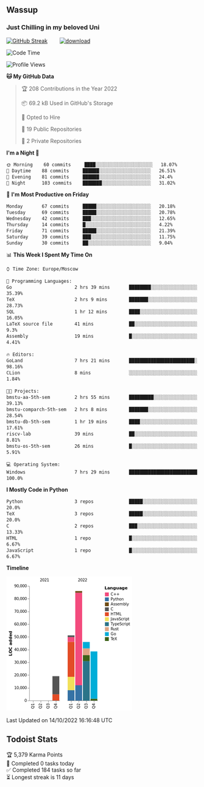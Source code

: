 ## Wassup 
### Just Chilling in my beloved Uni 

<!--
-->

[![GitHub Streak](http://github-readme-streak-stats.herokuapp.com?user=archeoss&theme=shades-of-purple&hide_border=true&date_format=j%20M%5B%20Y%5D)](https://git.io/streak-stats)&nbsp;&nbsp;&nbsp;&nbsp;&nbsp;&nbsp;&nbsp;&nbsp;[![download](https://user-images.githubusercontent.com/68448737/147796309-d8b65b1d-4dde-40d9-b03a-2b42aaa6cd43.jpeg)
](http://bmstu.ru/)

<!--START_SECTION:waka-->
![Code Time](http://img.shields.io/badge/Code%20Time-616%20hrs%208%20mins-blue)

![Profile Views](http://img.shields.io/badge/Profile%20Views-2-blue)

**🐱 My GitHub Data** 

> 🏆 208 Contributions in the Year 2022
 > 
> 📦 69.2 kB Used in GitHub's Storage 
 > 
> 💼 Opted to Hire
 > 
> 📜 19 Public Repositories 
 > 
> 🔑 2 Private Repositories  
 > 
**I'm a Night 🦉** 

```text
🌞 Morning    60 commits     ████░░░░░░░░░░░░░░░░░░░░░   18.07% 
🌆 Daytime    88 commits     ██████░░░░░░░░░░░░░░░░░░░   26.51% 
🌃 Evening    81 commits     ██████░░░░░░░░░░░░░░░░░░░   24.4% 
🌙 Night      103 commits    ███████░░░░░░░░░░░░░░░░░░   31.02%

```
📅 **I'm Most Productive on Friday** 

```text
Monday       67 commits     █████░░░░░░░░░░░░░░░░░░░░   20.18% 
Tuesday      69 commits     █████░░░░░░░░░░░░░░░░░░░░   20.78% 
Wednesday    42 commits     ███░░░░░░░░░░░░░░░░░░░░░░   12.65% 
Thursday     14 commits     █░░░░░░░░░░░░░░░░░░░░░░░░   4.22% 
Friday       71 commits     █████░░░░░░░░░░░░░░░░░░░░   21.39% 
Saturday     39 commits     ███░░░░░░░░░░░░░░░░░░░░░░   11.75% 
Sunday       30 commits     ██░░░░░░░░░░░░░░░░░░░░░░░   9.04%

```


📊 **This Week I Spent My Time On** 

```text
⌚︎ Time Zone: Europe/Moscow

💬 Programming Languages: 
Go                       2 hrs 39 mins       ████████░░░░░░░░░░░░░░░░░   35.39% 
TeX                      2 hrs 9 mins        ███████░░░░░░░░░░░░░░░░░░   28.73% 
SQL                      1 hr 12 mins        ████░░░░░░░░░░░░░░░░░░░░░   16.05% 
LaTeX source file        41 mins             ██░░░░░░░░░░░░░░░░░░░░░░░   9.3% 
Assembly                 19 mins             █░░░░░░░░░░░░░░░░░░░░░░░░   4.41%

🔥 Editors: 
GoLand                   7 hrs 21 mins       ████████████████████████░   98.16% 
CLion                    8 mins              ░░░░░░░░░░░░░░░░░░░░░░░░░   1.84%

🐱‍💻 Projects: 
bmstu-aa-5th-sem         2 hrs 55 mins       █████████░░░░░░░░░░░░░░░░   39.13% 
bmstu-comparch-5th-sem   2 hrs 8 mins        ███████░░░░░░░░░░░░░░░░░░   28.54% 
bmstu-db-5th-sem         1 hr 19 mins        ████░░░░░░░░░░░░░░░░░░░░░   17.61% 
riscv-lab                39 mins             ██░░░░░░░░░░░░░░░░░░░░░░░   8.81% 
bmstu-os-5th-sem         26 mins             █░░░░░░░░░░░░░░░░░░░░░░░░   5.91%

💻 Operating System: 
Windows                  7 hrs 29 mins       █████████████████████████   100.0%

```

**I Mostly Code in Python** 

```text
Python                   3 repos             █████░░░░░░░░░░░░░░░░░░░░   20.0% 
TeX                      3 repos             █████░░░░░░░░░░░░░░░░░░░░   20.0% 
C                        2 repos             ███░░░░░░░░░░░░░░░░░░░░░░   13.33% 
HTML                     1 repo              █░░░░░░░░░░░░░░░░░░░░░░░░   6.67% 
JavaScript               1 repo              █░░░░░░░░░░░░░░░░░░░░░░░░   6.67%

```


**Timeline**

![Chart not found](https://raw.githubusercontent.com/archeoss/archeoss/master/charts/bar_graph.png) 


 Last Updated on 14/10/2022 16:16:48 UTC
<!--END_SECTION:waka-->

## Todoist Stats

<!-- TODO-IST:START -->
🏆  5,379 Karma Points           
🌸  Completed 0 tasks today           
✅  Completed 184 tasks so far           
⏳  Longest streak is 11 days
<!-- TODO-IST:END -->
